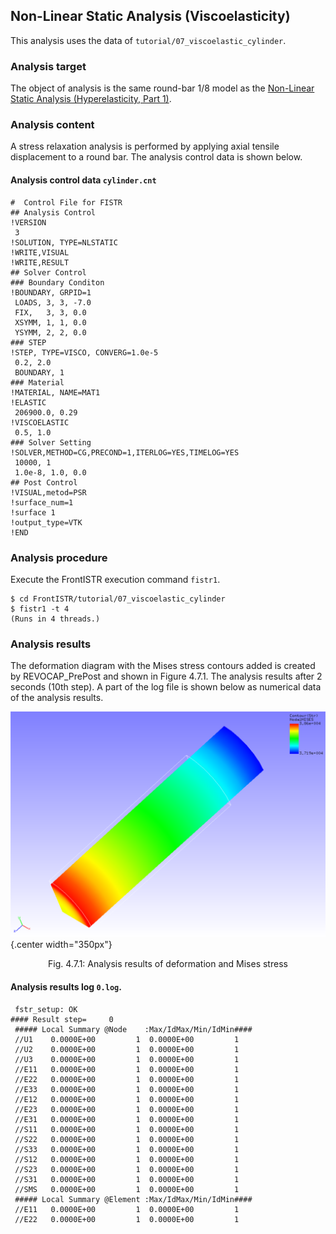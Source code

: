 ## Non-Linear Static Analysis (Viscoelasticity)

This analysis uses the data of `tutorial/07_viscoelastic_cylinder`.

### Analysis target

The object of analysis is the same round-bar 1/8 model as the [Non-Linear Static Analysis (Hyperelasticity, Part 1)](tutorial_03.md).

### Analysis content

A stress relaxation analysis is performed by applying axial tensile displacement to a round bar. The analysis control data is shown below.

#### Analysis control data `cylinder.cnt`

```
#  Control File for FISTR
## Analysis Control
!VERSION
 3
!SOLUTION, TYPE=NLSTATIC
!WRITE,VISUAL
!WRITE,RESULT
## Solver Control
### Boundary Conditon
!BOUNDARY, GRPID=1
 LOADS, 3, 3, -7.0
 FIX,   3, 3, 0.0
 XSYMM, 1, 1, 0.0
 YSYMM, 2, 2, 0.0
### STEP
!STEP, TYPE=VISCO, CONVERG=1.0e-5
 0.2, 2.0
 BOUNDARY, 1
### Material
!MATERIAL, NAME=MAT1
!ELASTIC
 206900.0, 0.29
!VISCOELASTIC
 0.5, 1.0
### Solver Setting
!SOLVER,METHOD=CG,PRECOND=1,ITERLOG=YES,TIMELOG=YES
 10000, 1
 1.0e-8, 1.0, 0.0
## Post Control
!VISUAL,metod=PSR
!surface_num=1
!surface 1
!output_type=VTK
!END
```

### Analysis procedure

Execute the FrontISTR execution command `fistr1`.

```
$ cd FrontISTR/tutorial/07_viscoelastic_cylinder
$ fistr1 -t 4
(Runs in 4 threads.)
```

### Analysis results

The deformation diagram with the Mises stress contours added is created by REVOCAP_PrePost and shown in Figure 4.7.1. The analysis results after 2 seconds (10th step). A part of the log file is shown below as numerical data of the analysis results.

![Analysis results of deformation and Mises stress](./media/tutorial07_01.png){.center width="350px"}
<div style="text-align: center;">
Fig. 4.7.1: Analysis results of deformation and Mises stress
</div>

#### Analysis results log `0.log`.

```
 fstr_setup: OK
#### Result step=     0
 ##### Local Summary @Node    :Max/IdMax/Min/IdMin####
 //U1    0.0000E+00         1  0.0000E+00         1
 //U2    0.0000E+00         1  0.0000E+00         1
 //U3    0.0000E+00         1  0.0000E+00         1
 //E11   0.0000E+00         1  0.0000E+00         1
 //E22   0.0000E+00         1  0.0000E+00         1
 //E33   0.0000E+00         1  0.0000E+00         1
 //E12   0.0000E+00         1  0.0000E+00         1
 //E23   0.0000E+00         1  0.0000E+00         1
 //E31   0.0000E+00         1  0.0000E+00         1
 //S11   0.0000E+00         1  0.0000E+00         1
 //S22   0.0000E+00         1  0.0000E+00         1
 //S33   0.0000E+00         1  0.0000E+00         1
 //S12   0.0000E+00         1  0.0000E+00         1
 //S23   0.0000E+00         1  0.0000E+00         1
 //S31   0.0000E+00         1  0.0000E+00         1
 //SMS   0.0000E+00         1  0.0000E+00         1
 ##### Local Summary @Element :Max/IdMax/Min/IdMin####
 //E11   0.0000E+00         1  0.0000E+00         1
 //E22   0.0000E+00         1  0.0000E+00         1
```


